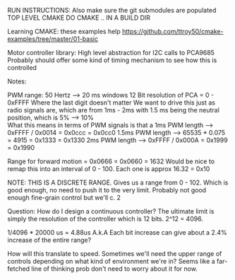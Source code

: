 RUN INSTRUCTIONS: 
Also make sure the git submodules are populated
TOP LEVEL CMAKE DO CMAKE .. IN A BUILD DIR 



Learning CMAKE: these examples help https://github.com/ttroy50/cmake-examples/tree/master/01-basic




Motor controller library: High level abstraction for I2C calls to PCA9685 
Probably should offer some kind of timing mechanism to see how this is controlled 


Notes: 

PWM range: 
50 Hertz --> 20 ms windows
12 Bit resolution of PCA = 0 - 0xFFFF Where the last digit doesn't matter 
We want to drive this just as radio signals are, which are from 1ms - 2ms with 1.5 ms being the neutral position, which is 5% --> 10%  
What this means in terms of PWM signals is that a 
1ms PWM length --> 0xFFFF / 0x0014 = 0x0ccc = 0x0cc0 
1.5ms PWM length --> 65535 * 0.075 = 4915 = 0x1333 = 0x1330 
2ms PWM length --> 0xFFFF / 0x000A = 0x1999 = 0x1990

Range for forward motion = 0x0666 = 0x0660 = 1632 
Would be nice to remap this into an interval of 0 - 100. 
Each one is approx 16.32 = 0x10 

NOTE: THIS IS A DISCRETE RANGE. 
Gives us a range from 0 - 102. Which is good enough, no need to push it to the very limit. Probably not good enough fine-grain control
but we'll c. 2

Question: How do I design a continuous controller? 
The ultimate limit is simply the resolution of the controller 
which is 12 bits. 2^12 = 4096. 

1/4096 * 20000 us = 4.88us 
A.k.A Each bit increase can give about a 2.4% increase of the entire range? 


How will this translate to speed. Sometimes we'll need the 
upper range of controls depending on what kind of environment we're in? Seems like a far-fetched line of thinking prob don't need to 
worry about it for now. 

